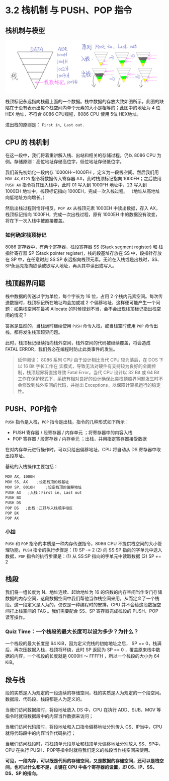 # 3.2 栈机制 与 PUSH、POP 指令

## 栈机制与模型

![Stack in and out and its concept](../assets/asmcommands/stackinNout.jpg)

栈顶标记永远指向栈最上面的一个数据。栈中数据的存放大致如图所示，此图的缺陷在于没有表示出每个栈空间内单个元素的大小是相等的；此图中的地址为 4 位 HEX 地址，不符合 8086 CPU规程，8086 CPU 使用 5位 HEX地址。

进出栈的原则是： ``` First in, Last out. ```

## CPU 的 栈机制

在这一段中，我们将着重讲解入栈、出站和相关的存储过程。仍以 8086 CPU 为例。存储原则：高位地址存储高位字，低位地址存储低位字。

我们首先初始化一段内存 10000H～1000FH ，定义为一段栈空间。然后我们用 ```MOV AX,0123``` 指令将数据传入寄存器 AX，此时栈顶标记指向 1000FH；之后使用 ``` PUSH AX``` 指令将其压入栈中，此时 01 写入到 1000FH 地址中，23 写入到 1000EH 地址中，栈顶标记指向 1000EH，完成一次入栈过程。 （地址从高地址向低地址方向增长。）

然后出栈过程则恰好相反，```POP AX``` 从栈顶元素 1000EH 中读出数据，存入 AX，栈顶标记指向 1000FH，完成一次出栈过程，原有 1000EH 中的数据没有改变，将在下一次入栈中被直接覆盖。

### 如何确定栈顶标记

8086 寄存器中，有两个寄存器，栈段寄存器 SS (Stack segment register) 和 栈指针寄存器 SP (Stack pointer register)，栈的段基址存放在 SS 中，段指针存放在 SP 中，在任意时刻 SS:SP 永远指向栈顶元素。无论在入栈或是出栈时，SS、SP永远先指向欲读或欲写入地址，再从其中读出或写入。

## 栈顶超界问题

栈中数据的传送以字为单位，每个字长为 16 位，占用 2 个栈内元素空间。每次传送数据时，栈顶标记所在地址均会加或减 2 个偏移地址，这样便可能产生一个问题：如果栈空间在最初 Allocate 的时候规划不当，会不会出现栈顶标记指出栈空间的情况？

答案是显然的，当栈满时继续使用 ```PUSH``` 命令入栈，或当栈空时使用 ```POP``` 命令出栈，都将发生栈顶超界问题。

此时，栈顶标记继续指向栈外空间，栈外空间的代码被继续覆盖，将会造成 FATAL ERROR，我们务必在编程时防止此类事件的发生。

> 延伸阅读： 8086 系列 CPU 由于设计相比当代 CPU 较为落后，在 DOS 下以 16 Bit 字长工作在 实模式，导致无法对硬件有支持较为良好的全面控制，栈顶超界将直接导致 Fatal Error。当代 CPU 设计以 32 Bit 或 64 Bit 工作在保护模式下，系统有相对良好的设计确保此类栈顶超界问题发生时不会修改到栈外空间的代码，并抛出 Exceptions，以保障计算机运行的稳定性。

## PUSH、POP指令

```PUSH``` 指令是入栈，```POP``` 指令是出栈，指令的几种形式如下所示：

- PUSH 寄存器 / 段寄存器 / 内存单元 ；将寄存器中的内容入栈
- POP 寄存器 / 段寄存器 / 内存单元 ；出栈，并用指定寄存器接受数据

在对内存单元进行操作时，可以只给出偏移地址，CPU 将自动从 DS 寄存器中取出段基址。

基础的入栈操作主要包括：

``` assembly
MOV AX, 1000H
MOV SS, AX    ;设定栈顶的段基址
MOV SP, 0010H     ;设定栈顶的偏移地址
PUSH AX   ;入栈：First in, Last out
PUSH BX
PUSH DS
POP DS   ;出栈：正好与入栈顺序相反
POP BX
POP AX
```

### 小结

```PUSH``` 和 ```POP``` 指令的本质是一种内存传送指令，8086 CPU 不提供栈空间的大小管理功能，```PUSH``` 指令的执行步骤是：(1) SP -= 2 (2) 向 SS:SP 指向的字单元中送入数据，```POP``` 指令的执行步骤是：(1) 从 SS:SP 指向的字单元中读取数据 (2) SP += 2

## 栈段

我们将一组长度为 N、地址连续、起始地址为 16 的倍数的内存空间当作专门存储数据的内存空间，这段数据空间中我们帮他当作栈空间来用，从而定义了一个栈段。这一段定义是人为的，仅仅是一种编程时的安排，CPU 并不会给这段数据空间打上栈空间的 TAG 。我们需要配合 SS、SP 寄存器完成栈段的 PUSH、POP 读写操作。

### Quiz Time：一个栈段的最大长度可以设为多少？为什么？

一个栈段的最大长度是 64 KiB，因为定义完栈的初始地址之后， SP == 0，栈满后，再次压数据入栈，栈顶将环绕，此时 SP 返回为 SP == 0 ，覆盖原来栈中数据的内容，一个栈段的长度就是 0000H ～ FFFFH ，所以一个栈段的大小为  64 KiB。

## 段与栈

段的实质是人为规定的一段连续的存储空间，栈的实质是人为规定的一个段空间。数据段、代码段、栈段都是人为定义的。

当我们访问数据段时，将段地址放入 DS 中，CPU 在执行 ADD、SUB、MOV 等指令时就将数据段中的内容当作数据来访问；

当我们访问代码段时，将段地址和入口指令偏移地址分别传入 CS、IP当中，CPU 就将代码段中的内容当作代码执行；

当我们访问栈段时，将栈顶单元段基址和栈顶单元偏移地址分别放入 SS、SP中，CPU 在执行 PUSH、POP等指令时就将我们定义的栈段当作栈空间来使用。

**可见，一段内存，可以既是代码的存储空间，又是数据的存储空间，还可以是栈空间，也可以什么都不是，关键在 CPU 中各个寄存器的设置，即 CS、IP、SS、DS、SP 的指向。**



